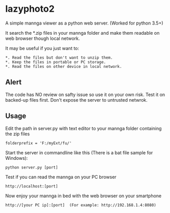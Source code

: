 # lazyphoto2

A simple mannga viewer as a python web server. (Worked for python 3.5+)

It search the *.zip files in your mannga folder and make them readable on web browser though local network.

It may be useful if you just want to:

    *. Read the files but don't want to unzip them.
    *. Keep the files in portable or PC storage.
    *. Read the files on other device in local network.

## Alert

The code has NO review on safty issue so use it on your own risk. Test it on backed-up files first. Don't expose the server to untrusted netwrok.

## Usage

Edit the path in server.py with text editor to your mannga folder containing the zip files 

    folderprefix = 'F:/myExt/fu/'
    
Start the server in commandline like this (There is a bat file sample for Windows):

    python server.py [port]

Test if you can read the mannga on your PC browser

    http://localhost:[port]

Now enjoy your mannga in bed with the web browser on your smartphone
    
    http://[your PC ip]:[port]  (For example: http://192.168.1.4:8080)
